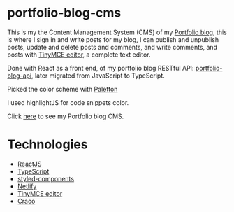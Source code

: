 # portfolio-blog-cms

This is my the Content Management System (CMS) of my [Portfolio blog](https://lopezaxel.netlify.app/blog),
this is where I sign in and write posts for my blog, I can publish and unpublish
posts, update and delete posts and comments, and write comments, and posts with
[TinyMCE editor](https://www.tiny.cloud/docs/tinymce/6/), a complete text editor.

Done with React as a front end, of my portfolio blog RESTful API: [portfolio-blog-api](https://github.com/lopezac/portfolio-blog-api), later migrated from JavaScript to TypeScript.

Picked the color scheme with [Paletton](https://paletton.com/)

I used highlightJS for code snippets color.

Click [here](https://lopezaxel-blog-cms.netlify.app/) to see my Portfolio blog CMS.

# Technologies

- [ReactJS](https://reactjs.org/)
- [TypeScript](https://www.typescriptlang.org/)
- [styled-components](https://styled-components.com/)
- [Netlify](https://www.netlify.com/)
- [TinyMCE editor](https://www.tiny.cloud/docs/tinymce/6/)
- [Craco](https://github.com/dilanx/craco)
